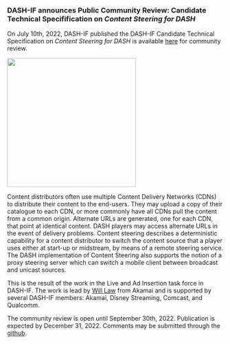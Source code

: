 ### DASH-IF announces Public Community Review: Candidate Technical Specifification on _Content Steering for DASH_

On July 10th, 2022, DASH-IF published the DASH-IF Candidate Technical Specification on _Content Steering for DASH_ is available [here](https://dashif.org/guidelines/others#dash-if-candidate-technical-specification-content-steering-for-dash) for community review. 

<a href="https://dash-industry-forum.github.io/docs/DASH-IF-CTS-00XX-Content-Steering-Community-Review.pdf" target="_blank" rel="noopener noreferrer"><img height="300px"  src="https://dashif.org/img/content-steering.png" alt="" /></a>

Content distributors often use multiple Content Delivery Networks (CDNs) to distribute their content to the end-users. They may upload a copy of their catalogue to each CDN, or more commonly have all CDNs pull the content from a common origin. Alternate URLs are generated, one for each CDN, that point at identical content. DASH players may access alternate URLs in the event of delivery problems. Content steering describes a deterministic capability for a content distributor to switch the content source that a player uses either at start-up or midstream, by means of a remote steering service. The DASH implementation of Content Steering also supports the notion of a proxy steering server which can switch a mobile client between broadcast and unicast sources.

This is the result of the work in the Live and Ad Insertion task force in DASH-IF. The work is lead by [Will Law](https://www.linkedin.com/in/wilaw/) from Akamai and is supported by several DASH-IF members: Akamai, Disney Streaming, Comcast, and Qualcomm. 

The community review is open until September 30th, 2022. Publication is expected by December 31, 2022. Comments may be submitted through the [github](https://github.com/Dash-Industry-Forum/Content-Steering/issues).
